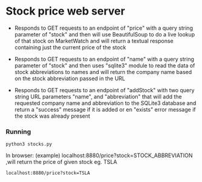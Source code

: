 # Stock price web server

- Responds to GET requests to an endpoint of "price" with a query string parameter of "stock" and then will use BeautifulSoup to do a live lookup of that stock on MarketWatch and will return a textual response containing just the current price of the stock

- Responds to GET requests to an endpoint of "name" with a query string parameter of "stock" and then uses  "sqlite3" module to read the data of stock abbreviations to names and will return the company name based on the stock abbreviation passed in the URL 

- Responds to GET requests to an endpoint of "addStock" with two query string URL parameters "name", and "abbreviation" that will add the requested company name and abbreviation to the SQLite3 database and return a "success" message if it is added or en "exists" error message if the stock was already present


### Running
```
python3 stocks.py
```
In browser: (example)
localhost:8880/price?stock=STOCK_ABBREVIATION ,will return the price of given stock eg. TSLA
```
localhost:8880/price?stock=TSLA
```
  
  
